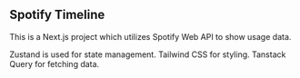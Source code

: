 ## Spotify Timeline

This is a Next.js project which utilizes Spotify Web API to show usage data.

Zustand is used for state management. Tailwind CSS for styling. Tanstack Query for fetching data.
